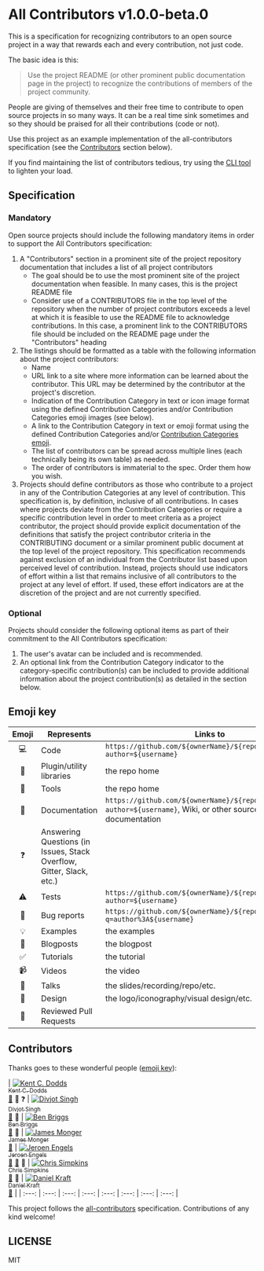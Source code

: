 # All Contributors v1.0.0-beta.0

This is a specification for recognizing contributors to an open source project in a way that rewards each and every contribution, not just code.

The basic idea is this:

> Use the project README (or other prominent public documentation page in the project) to recognize the contributions of members of the project community.

People are giving of themselves and their free time to contribute to open source projects in so many ways. It can be a real
time sink sometimes and so they should be praised for all their contributions (code or not).

Use this project as an example implementation of the all-contributors specification (see the [Contributors](#contributors) section below).

If you find maintaining the list of contributors tedious, try using the [CLI tool](https://www.npmjs.com/package/all-contributors-cli) to lighten your load.

## Specification

### Mandatory
Open source projects should include the following mandatory items in order to support the All Contributors specification:

1. A "Contributors" section in a prominent site of the project repository documentation that includes a list of all project contributors
	- The goal should be to use the most prominent site of the project documentation when feasible.  In many cases, this is the project README file
	- Consider use of a CONTRIBUTORS file in the top level of the repository when the number of project contributors exceeds a level at which it is feasible to use the README file to acknowledge contributions.  In this case, a prominent link to the CONTRIBUTORS file should be included on the README page under the "Contributors" heading
2. The listings should be formatted as a table with the following information about the project contributors:
	- Name
	- URL link to a site where more information can be learned about the contributor.  This URL may be determined by the contributor at the project's discretion.
	- Indication of the Contribution Category in text or icon image format using the defined Contribution Categories and/or Contribution Categories emoji images (see below).
	- A link to the Contribution Category in text or emoji format using the defined Contribution Categories and/or [Contribution Categories emoji](#emoji-key).
    - The list of contributors can be spread across multiple lines (each technically being its own table) as needed.
    - The order of contributors is immaterial to the spec. Order them how you wish.
3. Projects should define contributors as those who contribute to a project in any of the Contribution Categories at any level of contribution.  This specification is, by definition, inclusive of all contributions.  In cases where projects deviate from the Contribution Categories or require a specific contribution level in order to meet criteria as a project contributor, the project should provide explicit documentation of the definitions that satisfy the project contributor criteria in the CONTRIBUTING document or a similar prominent public document at the top level of the project repository.  This specification recommends against exclusion of an individual from the Contributor list based upon perceived level of contribution.  Instead, projects should use indicators of effort within a list that remains inclusive of all contributors to the project at any level of effort.  If used, these effort indicators are at the discretion of the project and are not currently specified.

### Optional
Projects should consider the following optional items as part of their commitment to the All Contributors specification:

1. The user's avatar can be included and is recommended.
3. An optional link from the Contribution Category indicator to the category-specific contribution(s) can be included to provide additional information about the project contribution(s) as detailed in the section below.

## Emoji key

Emoji | Represents | Links to
:---: | --- | ---
💻 | Code | `https://github.com/${ownerName}/${repoName}/commits?author=${username}`
🔌 | Plugin/utility libraries | the repo home
🔧 | Tools | the repo home
📖 | Documentation | `https://github.com/${ownerName}/${repoName}/commits?author=${username}`, Wiki, or other source of documentation
❓ | Answering Questions (in Issues, Stack Overflow, Gitter, Slack, etc.)
⚠️ | Tests | `https://github.com/${ownerName}/${repoName}/commits?author=${username}`
🐛 | Bug reports | `https://github.com/${ownerName}/${repoName}/issues?q=author%3A${username}`
💡 | Examples | the examples
📝 | Blogposts | the blogpost
✅ | Tutorials | the tutorial
📹 | Videos | the video
📢 | Talks | the slides/recording/repo/etc.
🎨 | Design | the logo/iconography/visual design/etc.
👀 | Reviewed Pull Requests

## Contributors

Thanks goes to these wonderful people ([emoji key](https://github.com/kentcdodds/all-contributors#emoji-key)):

| [![Kent C. Dodds](https://avatars1.githubusercontent.com/u/1500684?s=100)<br /><sub>Kent C. Dodds</sub>](http://kentcdodds.com)<br />[📖](https://github.com/kentcdodds/all-contributors/commits?author=kentcdodds) 👀 ❓ | [![Divjot Singh](https://avatars1.githubusercontent.com/u/6177621?s=100)<br /><sub>Divjot Singh</sub>](http://bogas04.github.io)<br />[📖](https://github.com/kentcdodds/all-contributors/commits?author=bogas04) 👀 | [![Ben Briggs](https://avatars1.githubusercontent.com/u/1282980?v=3&s=100)<br /><sub>Ben Briggs</sub>](http://beneb.info)<br />[📖](https://github.com/kentcdodds/all-contributors/commits?author=ben-eb) 👀 | [![James Monger](https://avatars1.githubusercontent.com/u/2037007?v=3&s=100)<br /><sub>James Monger</sub>](http://github.com/Jameskmonger)<br />[📖](https://github.com/kentcdodds/all-contributors/commits?author=Jameskmonger) | [![Jeroen Engels](https://avatars.githubusercontent.com/u/3869412?v=3&s=100)<br /><sub>Jeroen Engels</sub>](https://github.com/jfmengels)<br />[📖](https://github.com/kentcdodds/all-contributors/commits?author=jfmengels) [🔧](https://www.npmjs.com/package/all-contributors-cli) 👀 | [![Chris Simpkins](https://avatars0.githubusercontent.com/u/4249591?v=3&s=100)<br /><sub>Chris Simpkins</sub>](http://github.com/chrissimpkins)<br />[📖](https://github.com/kentcdodds/all-contributors/commits?author=chrissimpkins) 👀 | [![Daniel Kraft](https://avatars1.githubusercontent.com/u/3982200?v=3&s=100)<br /><sub>Daniel Kraft</sub>](http://github.com/frigginglorious)<br />[📖](https://github.com/kentcdodds/all-contributors/commits?author=frigginglorious) |
| :---: | :---: | :---: | :---: | :---: | :---: | :---: | :---: |

This project follows the [all-contributors](https://github.com/kentcdodds/all-contributors) specification.
Contributions of any kind welcome!

## LICENSE

MIT
